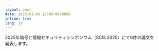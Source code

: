 ```yaml
---
layout: post
date: 2025-01-06 12:00:00+0800
inline: true
lang: ja
---
```


2025年暗号と情報セキュリティシンポジウム（SCIS 2025）にて6件の論文を発表します。
